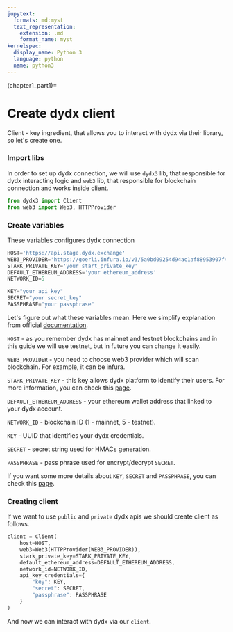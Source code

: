 ```yaml
---
jupytext:
  formats: md:myst
  text_representation:
    extension: .md
    format_name: myst
kernelspec:
  display_name: Python 3
  language: python
  name: python3
---
```

(chapter1_part1)=

# Create dydx client

Client - key ingredient, that allows you to interact with dydx via their library,
so let's create one.

### Import libs

In order to set up dydx connection, we will use `dydx3` lib, that responsible
for dydx interacting logic and `web3` lib, that responsible for blockchain 
connection and works inside client.
```python
from dydx3 import Client
from web3 import Web3, HTTPProvider
```

### Create variables

These variables configures dydx connection
```python
HOST='https://api.stage.dydx.exchange'
WEB3_PROVIDER='https://goerli.infura.io/v3/5a0bd09254d94ac1af88953907f4136c'
STARK_PRIVATE_KEY='your start_private_key'
DEFAULT_ETHEREUM_ADDRESS='your ethereum_address'
NETWORK_ID=5

KEY="your api_key"
SECRET="your secret_key"
PASSPHRASE="your passphrase"
```

Let's figure out what these variables mean. Here we simplify explanation from
official [documentation](https://dydxprotocol.github.io/v3-teacher/?python#client-initialization).

`HOST` - as you remember dydx has mainnet and testnet blockchains and in this 
guide we will use testnet, but in future you can change it easily.

`WEB3_PROVIDER` - you need to choose web3 provider which will scan blockchain. 
For example, it can be infura.

`STARK_PRIVATE_KEY` - this key allows dydx platform to identify their users.
For more information, you can check this [page](https://help.dydx.exchange/en/articles/4797307-what-is-a-stark-key).

`DEFAULT_ETHEREUM_ADDRESS` - your ethereum wallet address that linked to your
dydx account.

`NETWORK_ID` - blockchain ID (1 - mainnet, 5 - testnet).

`KEY` - UUID that identifies your dydx credentials.

`SECRET` - secret string used for HMACs generation.

`PASSPHRASE` - pass phrase used for encrypt/decrypt `SECRET`.

If you want some more details about `KEY`, `SECRET` and `PASSPHRASE`, you can 
check this [page](https://dydxprotocol.github.io/v3-teacher/?python#api-key-authentication).

### Creating client

If we want to use `public` and `private` dydx apis we should create client
as follows.

```python
client = Client(
    host=HOST,
    web3=Web3(HTTPProvider(WEB3_PROVIDER)),
    stark_private_key=STARK_PRIVATE_KEY,
    default_ethereum_address=DEFAULT_ETHEREUM_ADDRESS,
    network_id=NETWORK_ID,
    api_key_credentials={
        "key": KEY,
        "secret": SECRET,
        "passphrase": PASSPHRASE
    }
)
```

And now we can interact with dydx via our `client`.